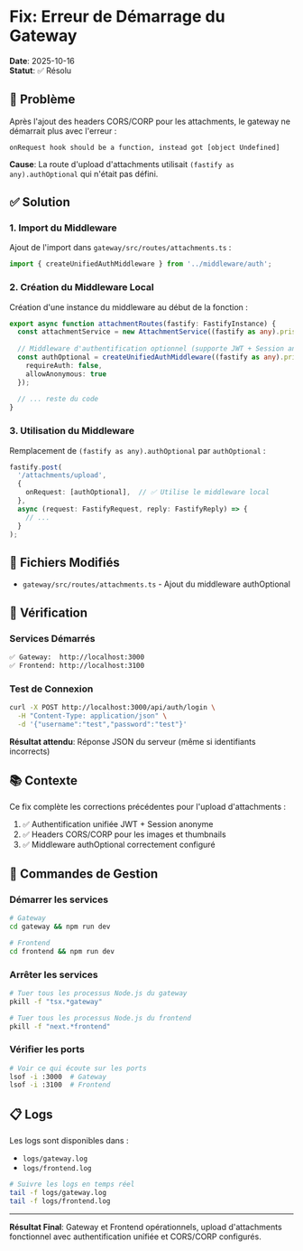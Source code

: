# Fix: Erreur de Démarrage du Gateway

**Date**: 2025-10-16  
**Statut**: ✅ Résolu

## 🐛 Problème

Après l'ajout des headers CORS/CORP pour les attachments, le gateway ne démarrait plus avec l'erreur :

```
onRequest hook should be a function, instead got [object Undefined]
```

**Cause**: La route d'upload d'attachments utilisait `(fastify as any).authOptional` qui n'était pas défini.

## ✅ Solution

### 1. Import du Middleware

Ajout de l'import dans `gateway/src/routes/attachments.ts` :

```typescript
import { createUnifiedAuthMiddleware } from '../middleware/auth';
```

### 2. Création du Middleware Local

Création d'une instance du middleware au début de la fonction :

```typescript
export async function attachmentRoutes(fastify: FastifyInstance) {
  const attachmentService = new AttachmentService((fastify as any).prisma);
  
  // Middleware d'authentification optionnel (supporte JWT + Session anonyme)
  const authOptional = createUnifiedAuthMiddleware((fastify as any).prisma, {
    requireAuth: false,
    allowAnonymous: true
  });
  
  // ... reste du code
}
```

### 3. Utilisation du Middleware

Remplacement de `(fastify as any).authOptional` par `authOptional` :

```typescript
fastify.post(
  '/attachments/upload',
  {
    onRequest: [authOptional],  // ✅ Utilise le middleware local
  },
  async (request: FastifyRequest, reply: FastifyReply) => {
    // ...
  }
);
```

## 📝 Fichiers Modifiés

- `gateway/src/routes/attachments.ts` - Ajout du middleware authOptional

## 🧪 Vérification

### Services Démarrés

```bash
✅ Gateway:  http://localhost:3000
✅ Frontend: http://localhost:3100
```

### Test de Connexion

```bash
curl -X POST http://localhost:3000/api/auth/login \
  -H "Content-Type: application/json" \
  -d '{"username":"test","password":"test"}'
```

**Résultat attendu**: Réponse JSON du serveur (même si identifiants incorrects)

## 📚 Contexte

Ce fix complète les corrections précédentes pour l'upload d'attachments :

1. ✅ Authentification unifiée JWT + Session anonyme
2. ✅ Headers CORS/CORP pour les images et thumbnails
3. ✅ Middleware authOptional correctement configuré

## 🔧 Commandes de Gestion

### Démarrer les services

```bash
# Gateway
cd gateway && npm run dev

# Frontend
cd frontend && npm run dev
```

### Arrêter les services

```bash
# Tuer tous les processus Node.js du gateway
pkill -f "tsx.*gateway"

# Tuer tous les processus Node.js du frontend
pkill -f "next.*frontend"
```

### Vérifier les ports

```bash
# Voir ce qui écoute sur les ports
lsof -i :3000  # Gateway
lsof -i :3100  # Frontend
```

## 📋 Logs

Les logs sont disponibles dans :
- `logs/gateway.log`
- `logs/frontend.log`

```bash
# Suivre les logs en temps réel
tail -f logs/gateway.log
tail -f logs/frontend.log
```

---

**Résultat Final**: Gateway et Frontend opérationnels, upload d'attachments fonctionnel avec authentification unifiée et CORS/CORP configurés.

